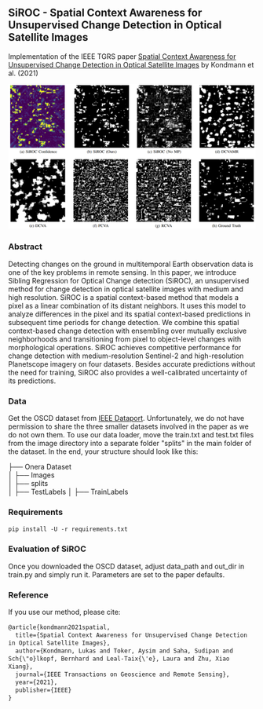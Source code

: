 ## SiROC - Spatial Context Awareness for Unsupervised Change Detection in Optical Satellite Images

Implementation of the IEEE TGRS paper [Spatial Context Awareness for Unsupervised Change Detection in Optical Satellite Images]( https://ieeexplore.ieee.org/document/9627707) by Kondmann et al. (2021)

![](sample_SiROC.png)

### Abstract
Detecting changes on the ground in multitemporal Earth observation data is one of the key problems in remote sensing. 
In this paper, we introduce Sibling Regression for Optical Change detection (SiROC), an unsupervised method for change 
detection in optical satellite images with medium and high resolution. SiROC is a spatial context-based method that models 
a pixel as a linear combination of its distant neighbors. It uses this model to analyze differences in the pixel and its spatial 
context-based predictions in subsequent time periods for change detection. We combine this spatial context-based change detection 
with ensembling over mutually exclusive neighborhoods and transitioning from pixel to object-level changes with morphological operations. 
SiROC achieves competitive performance for change detection with medium-resolution Sentinel-2 and high-resolution Planetscope imagery 
on four datasets. Besides accurate predictions without the need for training, SiROC also provides a well-calibrated uncertainty of its predictions.


### Data 

Get the OSCD dataset from [IEEE Dataport](https://ieee-dataport.org/open-access/oscd-onera-satellite-change-detection). 
Unfortunately, we do not have permission to share the three smaller datasets involved in the paper as we do not own them. 
To use our data loader, move the train.txt and test.txt files from the image directory into a separate folder "splits" in the main folder of the dataset. In the end, your structure should look like this:

├── Onera Dataset                   
│   ├── Images    
│   ├── splits  
│   ├── TestLabels
│   ├── TrainLabels

### Requirements 

```
pip install -U -r requirements.txt
```
### Evaluation of SiROC

Once you downloaded the OSCD dataset, adjust data_path and out_dir in train.py and simply run it. Parameters are set to the paper defaults.

### Reference  

If you use our method, please cite:

```
@article{kondmann2021spatial,
  title={Spatial Context Awareness for Unsupervised Change Detection in Optical Satellite Images},
  author={Kondmann, Lukas and Toker, Aysim and Saha, Sudipan and Sch{\"o}lkopf, Bernhard and Leal-Taix{\'e}, Laura and Zhu, Xiao Xiang},
  journal={IEEE Transactions on Geoscience and Remote Sensing},
  year={2021},
  publisher={IEEE}
}
```

